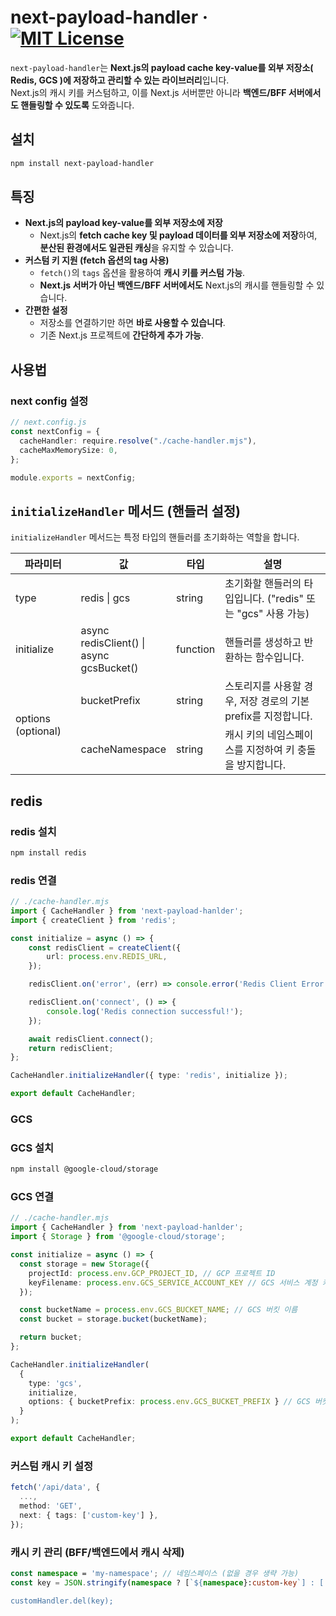 # next-payload-handler &middot; [![MIT License](https://img.shields.io/badge/license-MIT-blue.svg)](./LICENSE)

`next-payload-handler`는 **Next.js의 payload cache key-value를 외부 저장소( Redis, GCS )에 저장하고 관리할 수 있는 라이브러리**입니다.  
Next.js의 캐시 키를 커스텀하고, 이를 Next.js 서버뿐만 아니라 **백엔드/BFF 서버에서도 핸들링할 수 있도록** 도와줍니다.

## 설치
```sh
npm install next-payload-handler
```

## 특징
- **Next.js의 payload key-value를 외부 저장소에 저장**
  - Next.js의 **fetch cache key 및 payload 데이터를 외부 저장소에 저장**하여, **분산된 환경에서도 일관된 캐싱**을 유지할 수 있습니다.
- **커스텀 키 지원 (fetch 옵션의 tag 사용)**
  - `fetch()`의 `tags` 옵션을 활용하여 **캐시 키를 커스텀 가능**.
  - **Next.js 서버가 아닌 백엔드/BFF 서버에서도** Next.js의 캐시를 핸들링할 수 있습니다.
- **간편한 설정**
  - 저장소를 연결하기만 하면 **바로 사용할 수 있습니다**.
  - 기존 Next.js 프로젝트에 **간단하게 추가 가능**.

## 사용법
### next config 설정
```ts
// next.config.js
const nextConfig = {
  cacheHandler: require.resolve("./cache-handler.mjs"),
  cacheMaxMemorySize: 0,
};

module.exports = nextConfig;
```

## `initializeHandler` 메서드 (핸들러 설정)

`initializeHandler` 메서드는 특정 타입의 핸들러를 초기화하는 역할을 합니다.  

<table>
  <thead>
    <tr>
      <th>파라미터</th>
      <th>값</th>
      <th>타입</th>
      <th>설명</th>
    </tr>
  </thead>
  <tbody>
    <tr>
      <td>type</td>
      <td>redis | gcs</td>
      <td>string</td>
      <td>초기화할 핸들러의 타입입니다. ("redis" 또는 "gcs" 사용 가능)</td>
    </tr>
    <tr>
      <td>initialize</td>
      <td style="width: 18%">
        async redisClient() |<br/>
        async gcsBucket()
      </td>
      <td>function</td>
      <td>핸들러를 생성하고 반환하는 함수입니다.</td>
    </tr>
    <tr>
      <td rowspan="2">options (optional)</td>
      <td>bucketPrefix</td>
      <td>string</td>
      <td>스토리지를 사용할 경우, 저장 경로의 기본 prefix를 지정합니다.</td>
    </tr>
    <tr>
      <td>cacheNamespace</td>
      <td>string</td>
      <td>캐시 키의 네임스페이스를 지정하여 키 충돌을 방지합니다.</td>
    </tr>
  </tbody>
</table>



## redis
### redis 설치
```sh
npm install redis
```

### redis 연결
```ts
// ./cache-handler.mjs
import { CacheHandler } from 'next-payload-hanlder';
import { createClient } from 'redis';

const initialize = async () => {
    const redisClient = createClient({
        url: process.env.REDIS_URL, 
    });

    redisClient.on('error', (err) => console.error('Redis Client Error:', err));

    redisClient.on('connect', () => {
        console.log('Redis connection successful!');
    });

    await redisClient.connect();
    return redisClient;
};

CacheHandler.initializeHandler({ type: 'redis', initialize });

export default CacheHandler;
```

### GCS
### GCS 설치
```sh
npm install @google-cloud/storage
```

### GCS 연결
```ts
// ./cache-handler.mjs
import { CacheHandler } from 'next-payload-hanlder';
import { Storage } from '@google-cloud/storage';

const initialize = async () => {
  const storage = new Storage({
    projectId: process.env.GCP_PROJECT_ID, // GCP 프로젝트 ID
    keyFilename: process.env.GCS_SERVICE_ACCOUNT_KEY // GCS 서비스 계정 키 파일 경로
  });

  const bucketName = process.env.GCS_BUCKET_NAME; // GCS 버킷 이름
  const bucket = storage.bucket(bucketName);

  return bucket;
};

CacheHandler.initializeHandler(
  { 
    type: 'gcs', 
    initialize, 
    options: { bucketPrefix: process.env.GCS_BUCKET_PREFIX } // GCS 버킷 폴더 (optional)
  }
);

export default CacheHandler;
```

### 커스텀 캐시 키 설정
```ts
fetch('/api/data', {
  ...,
  method: 'GET',
  next: { tags: ['custom-key'] },
});
```

### 캐시 키 관리 (BFF/백엔드에서 캐시 삭제)
```ts
const namespace = 'my-namespace'; // 네임스페이스 (없을 경우 생략 가능)
const key = JSON.stringify(namespace ? [`${namespace}:custom-key`] : ['custom-key']);

customHandler.del(key);
```
